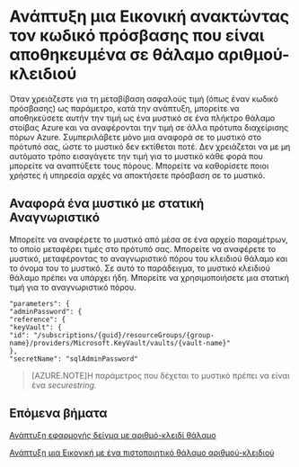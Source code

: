 <properties
    pageTitle="Ανάπτυξη μια Εικονική χρησιμοποιώντας έναν κωδικό πρόσβασης που είναι αποθηκευμένα σε θάλαμο κλειδί στοίβας Azure | Microsoft Azure"
    description="Μάθετε πώς μπορείτε να αναπτύξετε μια Εικονική χρησιμοποιώντας έναν κωδικό πρόσβασης που είναι αποθηκευμένα σε θάλαμο κλειδί στοίβας Azure"
    services="azure-stack"
    documentationCenter=""
    authors="rlfmendes"
    manager="natmack"
    editor=""/>

<tags
    ms.service="azure-stack"
    ms.workload="na"
    ms.tgt_pltfrm="na"
    ms.devlang="na"
    ms.topic="get-started-article"
    ms.date="09/26/2016"
    ms.author="ricardom"/>

# <a name="deploy-a-vm-by-retrieving-the-password-stored-in-key-vault"></a>Ανάπτυξη μια Εικονική ανακτώντας τον κωδικό πρόσβασης που είναι αποθηκευμένα σε θάλαμο αριθμού-κλειδιού

Όταν χρειάζεστε για τη μεταβίβαση ασφαλούς τιμή (όπως έναν κωδικό πρόσβασης) ως παράμετρο, κατά την ανάπτυξη, μπορείτε να αποθηκεύσετε αυτήν την τιμή ως ένα μυστικό σε ένα πλήκτρο θάλαμο στοίβας Azure και να αναφέρονται την τιμή σε άλλα πρότυπα διαχείρισης πόρων Azure. Συμπεριλάβετε μόνο μια αναφορά σε το μυστικό στο πρότυπό σας, ώστε το μυστικό δεν εκτίθεται ποτέ. Δεν χρειάζεται να με μη αυτόματο τρόπο εισαγάγετε την τιμή για το μυστικό κάθε φορά που μπορείτε να αναπτύξετε τους πόρους. Μπορείτε να καθορίσετε ποιοι χρήστες ή υπηρεσία αρχές να αποκτήσετε πρόσβαση σε το μυστικό.

## <a name="reference-a-secret-with-static-id"></a>Αναφορά ένα μυστικό με στατική Αναγνωριστικό

Μπορείτε να αναφέρετε το μυστικό από μέσα σε ένα αρχείο παραμέτρων, το οποίο μεταφέρει τιμές στο πρότυπό σας. Μπορείτε να αναφέρετε το μυστικό, μεταφέροντας το αναγνωριστικό πόρου του κλειδιού θάλαμο και το όνομα του το μυστικό. Σε αυτό το παράδειγμα, το μυστικό κλειδιού θάλαμο πρέπει να υπάρχει ήδη. Μπορείτε να χρησιμοποιήσετε μια στατική τιμή για το αναγνωριστικό πόρου.

    "parameters": {
    "adminPassword": {
    "reference": {
    "keyVault": {
    "id": "/subscriptions/{guid}/resourceGroups/{group-name}/providers/Microsoft.KeyVault/vaults/{vault-name}"
    },
    "secretName": "sqlAdminPassword"


>[AZURE.NOTE]Η παράμετρος που δέχεται το μυστικό πρέπει να είναι ένα *securestring*.

## <a name="next-steps"></a>Επόμενα βήματα
[Ανάπτυξη εφαρμογής δείγμα με αριθμό-κλειδί θάλαμο](azure-stack-kv-sample-app.md)

[Ανάπτυξη μια Εικονική με ένα πιστοποιητικό θάλαμο αριθμού-κλειδιού](azure-stack-kv-push-secret-into-vm.md)

